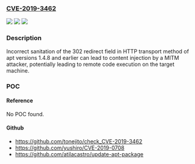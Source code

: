 ### [CVE-2019-3462](https://cve.mitre.org/cgi-bin/cvename.cgi?name=CVE-2019-3462)
![](https://img.shields.io/static/v1?label=Product&message=apt%20as%20used%20in%20Debian%20Stretch%20and%20Ubuntu&color=blue)
![](https://img.shields.io/static/v1?label=Version&message=n%2Fa&color=blue)
![](https://img.shields.io/static/v1?label=Vulnerability&message=Remote%20code%20execution%20in%20apt&color=brighgreen)

### Description

Incorrect sanitation of the 302 redirect field in HTTP transport method of apt versions 1.4.8 and earlier can lead to content injection by a MITM attacker, potentially leading to remote code execution on the target machine.

### POC

#### Reference
No POC found.

#### Github
- https://github.com/tonejito/check_CVE-2019-3462
- https://github.com/yushiro/CVE-2019-0708
- https://github.com/atilacastro/update-apt-package


